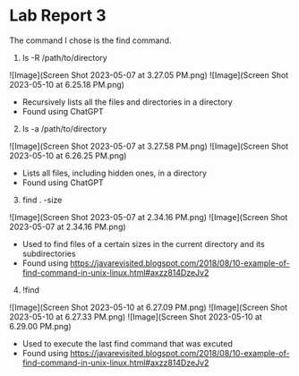 # Lab Report 3

The command I chose is the find command.

1. ls -R /path/to/directory

![Image](Screen Shot 2023-05-07 at 3.27.05 PM.png)
![Image](Screen Shot 2023-05-10 at 6.25.18 PM.png)

- Recursively lists all the files and directories in a directory
- Found using ChatGPT

2. ls -a /path/to/directory

![Image](Screen Shot 2023-05-07 at 3.27.58 PM.png)
![Image](Screen Shot 2023-05-10 at 6.26.25 PM.png)

- Lists all files, including hidden ones, in a directory
- Found using ChatGPT

3. find . -size

![Image](Screen Shot 2023-05-07 at 2.34.16 PM.png)
![Image](Screen Shot 2023-05-07 at 2.34.16 PM.png)

- Used to find files of a certain sizes in the current directory and its subdirectories
- Found using https://javarevisited.blogspot.com/2018/08/10-example-of-find-command-in-unix-linux.html#axzz814DzeJv2


4. !find

![Image](Screen Shot 2023-05-10 at 6.27.09 PM.png)
![Image](Screen Shot 2023-05-10 at 6.27.33 PM.png)
![Image](Screen Shot 2023-05-10 at 6.29.00 PM.png)

- Used to execute the last find command that was excuted
- Found using https://javarevisited.blogspot.com/2018/08/10-example-of-find-command-in-unix-linux.html#axzz814DzeJv2



